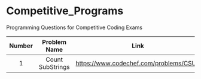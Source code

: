 # Competitive_Programs
Programming Questions for Competitive Coding Exams

| Number | Problem Name | Link |Topic |
| :---: | :---: | :---: | :---: |
| 1| Count SubStrings | https://www.codechef.com/problems/CSUB | Strings |


